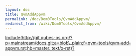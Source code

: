 ```yaml
---
layout: doc
title: QvmAddAppvm
permalink: /doc/Dom0Tools/QvmAddAppvm/
redirect_from: /wiki/Dom0Tools/QvmAddAppvm/
---
```


[Include(http://git.qubes-os.org/?p=mainstream/docs.git;a=blob\_plain;f=qvm-tools/qvm-add-appvm.rst;hb=master, text/x-rst)?](/doc/Dom0Tools/Include(http%3A/git.qubes-os.org?p=mainstream/docs.git;a=blob_plain;f=qvm-tools/qvm-add-appvm.rst;hb=master,%20text/x-rst))
